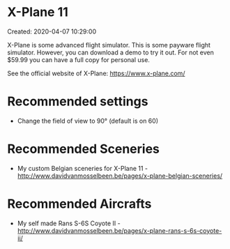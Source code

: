 # X-Plane 11

Created: 2020-04-07 10:29:00

X-Plane is some advanced flight simulator. This is some payware flight simulator. However, you can download a demo to try it out. For not even $59.99 you can have a full copy for personal use.

See the official website of X-Plane: https://www.x-plane.com/

# Recommended settings

 * Change the field of view to 90° (default is on 60)

# Recommended Sceneries

 * My custom Belgian sceneries for X-Plane 11 - http://www.davidvanmosselbeen.be/pages/x-plane-belgian-sceneries/
 
# Recommended Aircrafts

 * My self made Rans S-6S Coyote II - http://www.davidvanmosselbeen.be/pages/x-plane-rans-s-6s-coyote-ii/
 